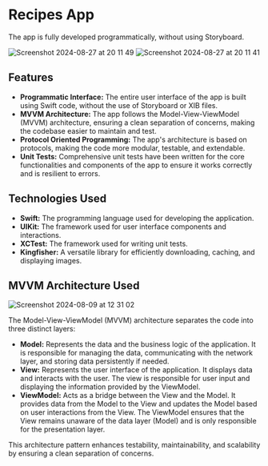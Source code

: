 # Recipes App

 The app is fully developed programmatically, without using Storyboard.

![Screenshot 2024-08-27 at 20 11 49](https://github.com/user-attachments/assets/a9b397c1-db0c-41ac-b86e-c6e12579dd61) ![Screenshot 2024-08-27 at 20 11 41](https://github.com/user-attachments/assets/a687695b-77a7-48b5-818e-1d92535416cb)

## Features

- **Programmatic Interface:** The entire user interface of the app is built using Swift code, without the use of Storyboard or XIB files.
- **MVVM Architecture:** The app follows the Model-View-ViewModel (MVVM) architecture, ensuring a clean separation of concerns, making the codebase easier to maintain and test.
- **Protocol Oriented Programming:** The app's architecture is based on protocols, making the code more modular, testable, and extendable.
- **Unit Tests:** Comprehensive unit tests have been written for the core functionalities and components of the app to ensure it works correctly and is resilient to errors.

## Technologies Used

- **Swift:** The programming language used for developing the application.
- **UIKit:** The framework used for user interface components and interactions.
- **XCTest:** The framework used for writing unit tests.
- **Kingfisher:** A versatile library for efficiently downloading, caching, and displaying images.


## MVVM Architecture Used

![Screenshot 2024-08-09 at 12 31 02](https://github.com/user-attachments/assets/6544dc18-5dbf-424b-b8cb-fcfe1a2bbe88)

The Model-View-ViewModel (MVVM) architecture separates the code into three distinct layers:

- **Model:** Represents the data and the business logic of the application. It is responsible for managing the data, communicating with the network layer, and storing data persistently if needed.
- **View:** Represents the user interface of the application. It displays data and interacts with the user. The view is responsible for user input and displaying the information provided by the ViewModel.
- **ViewModel:** Acts as a bridge between the View and the Model. It provides data from the Model to the View and updates the Model based on user interactions from the View. The ViewModel ensures that the View remains unaware of the data layer (Model) and is only responsible for the presentation layer.

This architecture pattern enhances testability, maintainability, and scalability by ensuring a clean separation of concerns.


